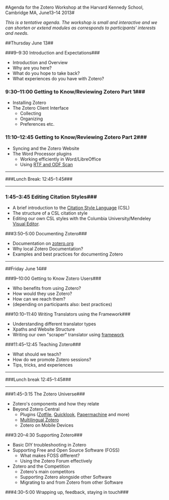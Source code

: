 
#Agenda for the Zotero Workshop at the Harvard Kennedy School, Cambridge MA, June13&ndash;14 2013#

*This is a tentative agenda. The workshop is small and interactive and we can shorten or extend modules as corresponds to participants' interests and needs.* 

##Thursday June 13##

###9&ndash;9:30 Introduction and Expectations###
* Introduction and Overview
* Why are you here?
* What do you hope to take back?
* What experiences do you have with Zotero?

### 9:30&ndash;11:00 Getting to Know/Reviewing Zotero Part 1###
* Installing Zotero
* The Zotero Client Interface
	+ Collecting
	+ Organizing
	+ Preferences etc.

### 11:10&ndash;12:45 Getting to Know/Reviewing Zotero Part 2###
* Syncing and the Zotero Website
* The Word Processor plugins
	+ Working efficiently in Word/LibreOffice
	+ Using [RTF and ODF Scan](http://zotero-odf-scan.github.io/zotero-odf-scan/)

*** 
###Lunch Break: 12:45&ndash;1:45###
***

### 1:45&ndash;3:45 Editing Citation Styles###
* A brief introduction to the [Citation Style Language](http://citationstyles.org/) (CSL)
* The structure of a CSL citation style
* Editing our own CSL styles with the Columbia University/Mendeley [Visual Editor](http://editor.citationstyles.org/about/).

###3:50&ndash;5:00 Documenting Zotero###
* Documentation on [zotero.org](http://http://www.zotero.org/support)
* Why local Zotero Documentation?
* Examples and best practices for documenting Zotero


***
##Friday June 14##

###9&ndash;10:00 Getting to Know Zotero Users###
* Who benefits from using Zotero?
* How would they use Zotero?
* How can we reach them?
* (depending on participants also: best practices)

###10:10&ndash;11:40 Writing Translators using the Framework###
* Understanding different translator types
* Xpaths and Website Structure
* Writing our own "scraper" translator using [framework](http://www.zotero.org/support/dev/translators/framework)

###11:45&ndash;12:45 Teaching Zotero###
* What should we teach?
* How do we promote Zotero sessions?
* Tips, tricks, and experiences


***
###Lunch break 12:45&ndash;1:45###
***

###1:45&ndash;3:15 The Zotero Universe###
* Zotero's components and how they relate
* Beyond Zotero Central
	+ Plugins ([Zotfile](http://www.columbia.edu/~jpl2136/zotfile.html), [Quicklook](https://addons.mozilla.org/en-US/firefox/addon/zoteroquicklook/), [Papermachine](http://chrisjr.github.com/papermachines/) and more)
	+ [Multilingual Zotero](http://citationstylist.org/)
	+ Zotero on Mobile Devices

###3:20&ndash;4:30 Supporting Zotero###
* Basic DIY troubleshooting in Zotero
* Supporting Free and Open Source Software (FOSS)
	+ What makes FOSS different?
	+ Using the Zotero Forum effectively
* Zotero and the Competition
	+ Zotero's main competitors
	+ Supporting Zotero alongside other Software
	+ Migrating to and from Zotero from other Software

###4:30&ndash;5:00 Wrapping up, feedback, staying in touch###
